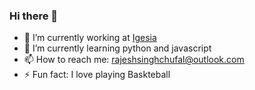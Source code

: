 ### Hi there 👋

- 🔭 I’m currently working at <a href ='https://platform.igesia.co'>Igesia</a>
- 🌱 I’m currently learning python and javascript 
- 📫 How to reach me: rajeshsinghchufal@outlook.com 
- ⚡ Fun fact: I love playing Baskteball
